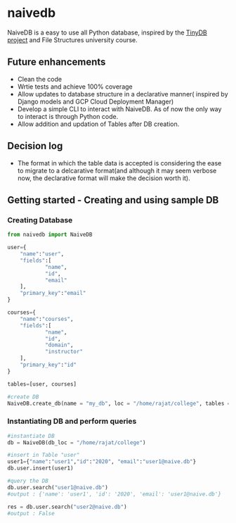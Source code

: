 # naivedb

NaiveDB is a easy to use all Python database, inspired by the [TinyDB project](https://github.com/msiemens/tinydb) and File Structures university course.

## Future enhancements
* Clean the code
* Wrtie tests and achieve 100% coverage
* Allow updates to database structure in a declarative manner( inspired by Django models and GCP Cloud Deployment Manager)
* Develop a simple CLI to interact with NaiveDB. As of now the only way to interact is through Python code.
* Allow addition and updation of Tables after DB creation.

## Decision log
* The format in which the table data is accepted is considering the ease to migrate to a delcarative format(and although it may seem verbose now, the declarative format will make the decision worth it).


## Getting started - Creating and using sample DB

### Creating Database
```python
from naivedb import NaiveDB

user={
    "name":"user",
    "fields":[
            "name",
            "id",
            "email"
    ],
    "primary_key":"email"
}

courses={
    "name":"courses",
    "fields":[
            "name",
            "id",
            "domain",
            "instructor"
    ],
    "primary_key":"id"
}

tables=[user, courses]

#create DB
NaiveDB.create_db(name = "my_db", loc = "/home/rajat/college", tables = tables)

```
### Instantiating DB and perform queries

```python
#instantiate DB
db = NaiveDB(db_loc = "/home/rajat/college")

#insert in Table "user"
user1={"name":"user1","id":"2020", "email":"user1@naive.db"}
db.user.insert(user1)

#query the DB
db.user.search("user1@naive.db")
#output : {'name': 'user1', 'id': '2020', 'email': 'user1@naive.db'}

res = db.user.search("user2@naive.db")
#output : False
```
